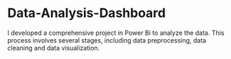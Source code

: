 # Data-Analysis-Dashboard
I developed a comprehensive project in Power Bi to analyze the data. This process involves several stages, including data preprocessing, data cleaning and data visualization.
